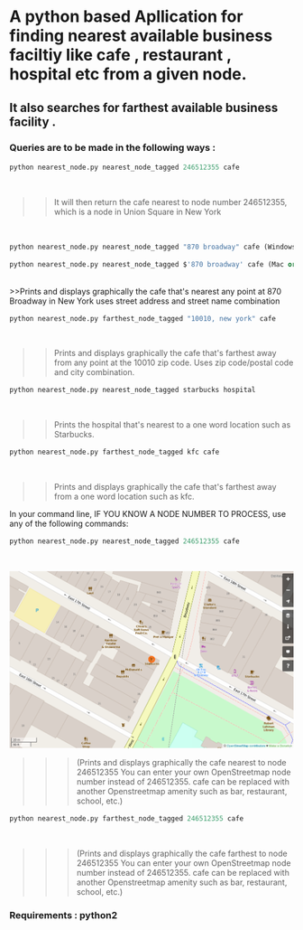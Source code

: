 # A python based Apllication for finding nearest available business faciltiy like cafe , restaurant , hospital etc from a given node.

## It also searches for farthest available business facility .

### Queries are to be made in the following ways :
```python
python nearest_node.py nearest_node_tagged 246512355 cafe 
```
<br/>

>>It will then return the cafe nearest to node number 246512355, which is a node in     Union Square in New York <br/>
<br/>

```python
python nearest_node.py nearest_node_tagged "870 broadway" cafe (Windows)
```
```python
python nearest_node.py nearest_node_tagged $'870 broadway' cafe (Mac or Linux)
```
<br/>
>>Prints and displays graphically the cafe that's nearest any point at 870 Broadway in New York uses street address and street name combination <br/>

```python
python nearest_node.py farthest_node_tagged "10010, new york" cafe
```
<br/>

>>Prints and displays graphically the cafe that's farthest away from any point at the 10010 zip code. Uses zip code/postal code and city combination. <br/>


```python
python nearest_node.py nearest_node_tagged starbucks hospital
```
<br/>


>>Prints the hospital that's nearest to a one word location such as Starbucks.<br/>
```python
python nearest_node.py farthest_node_tagged kfc cafe
```
<br/>

>>Prints and displays graphically the cafe that's farthest away from a one word location such as kfc.<br/>

In your command line, IF YOU KNOW A NODE NUMBER TO PROCESS, use any of the following commands:<br/>
```python
python nearest_node.py nearest_node_tagged 246512355 cafe
 ```
 <br/>
 
 
 
![alt text](output.png "Output")
<br/>

>>>(Prints and displays graphically the cafe nearest to node 246512355 You can enter your own OpenStreetmap node number instead of 246512355. cafe can be replaced with another Openstreetmap amenity such as bar, restaurant, school, etc.)<br/>

```python
python nearest_node.py farthest_node_tagged 246512355 cafe
```
<br/>


>>>(Prints and displays graphically the cafe farthest to node 246512355 You can enter your own OpenStreetmap node number instead of 246512355. cafe can be replaced with another Openstreetmap amenity such as bar, restaurant, school, etc.)<br/>


### **Requirements :  python2**

